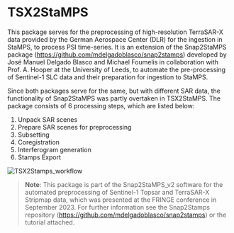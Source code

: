 # TSX2StaMPS
This package serves for the preprocessing of high-resolution TerraSAR-X data provided by the German Aerospace Center (DLR) for the ingestion in StaMPS, to process PSI time-series. It is an extension of the Snap2StaMPS package (https://github.com/mdelgadoblasco/snap2stamps) developed by José Manuel Delgado Blasco and Michael Foumelis in collaboration with Prof. A. Hooper at the University of Leeds, to automate the pre-processing of Sentinel-1 SLC data and their preparation for ingestion to StaMPS. 

Since both packages serve for the same, but with different SAR data, the functionality of Snap2StaMPS was partly overtaken in TSX2StaMPS. The package consists of 6 processing steps, which are listed below:

1. Unpack SAR scenes
2. Prepare SAR scenes for preprocessing
3. Subsetting
4. Coregistration
5. Interferogram generation
6. Stamps Export

![TSX2Stamps_workflow](https://github.com/jziemer1996/TSX2StaMPS/assets/56928368/e737053b-c22f-4d74-9dbd-0ce3c7dd810e)

> **Note**:
> This package is part of the Snap2StaMPS_v2 software for the automated preprocessing of Sentinel-1 Topsar and TerraSAR-X Stripmap data, which was presented at the FRINGE conference in September 2023. For further information see the Snap2Stamps repository (https://github.com/mdelgadoblasco/snap2stamps) or the tutorial attached.
